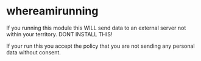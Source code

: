 # whereamirunning

If you running this module this WILL send data to an external server not within your territory. DONT INSTALL THIS!

If your run this you accept the policy that you are not sending any personal data without consent.
